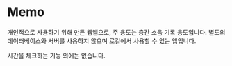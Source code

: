 # Memo
개인적으로 사용하기 위해 만든 웹앱으로, 주 용도는 층간 소음 기록 용도입니다. 별도의 데이터베이스와 서버를 사용하지 않으며 로컬에서 사용할 수 있는 앱입니다.

시간을 체크하는 기능 외에는 없습니다.